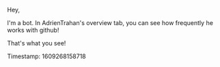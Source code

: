 Hey,

 I'm a bot. In AdrienTrahan's overview tab, you can see how frequently he works with github! 

That's what you see!



Timestamp: 1609268158718